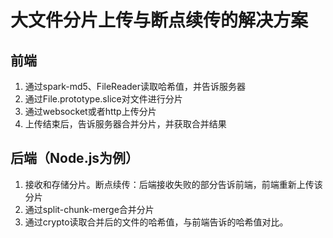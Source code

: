 # 大文件分片上传与断点续传的解决方案
## 前端
1. 通过spark-md5、FileReader读取哈希值，并告诉服务器
2. 通过File.prototype.slice对文件进行分片
3. 通过websocket或者http上传分片
4. 上传结束后，告诉服务器合并分片，并获取合并结果
## 后端（Node.js为例）
1. 接收和存储分片。断点续传：后端接收失败的部分告诉前端，前端重新上传该分片
2. 通过split-chunk-merge合并分片
3. 通过crypto读取合并后的文件的哈希值，与前端告诉的哈希值对比。

   
